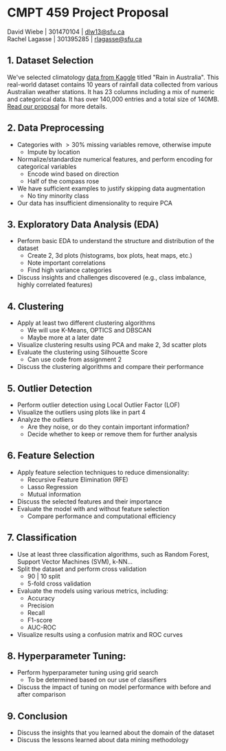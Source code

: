 # CMPT 459 Project Proposal
David Wiebe | 301470104 | dlw13@sfu.ca\
Rachel Lagasse | 301395285 | rlagasse@sfu.ca

## 1. Dataset Selection
We've selected climatology [data from Kaggle](https://www.kaggle.com/datasets/jsphyg/weather-dataset-rattle-package) titled "Rain in Australia". This real-world dataset contains 10 years of rainfall data collected from various Australian weather stations. It has 23 columns including a mix of numeric and categorical data. It has over 140,000 entries and a total size of 140MB. [Read our proposal](./Proposal.md) for more details.

## 2. Data Preprocessing
- Categories with $>30\%$ missing variables remove, otherwise impute
  - Impute by location
- Normalize/standardize numerical features, and perform encoding for categorical variables
  - Encode wind based on direction
  - Half of the compass rose
- We have sufficient examples to justify skipping data augmentation
  - No tiny minority class
- Our data has insufficient dimensionality to require PCA

## 3. Exploratory Data Analysis (EDA)
- Perform basic EDA to understand the structure and distribution of the dataset
  - Create 2, 3d plots (histograms, box plots, heat maps, etc.)
  - Note important correlations
  - Find high variance categories
- Discuss insights and challenges discovered (e.g., class imbalance, highly correlated features)

## 4. Clustering
- Apply at least two different clustering algorithms 
  - We will use K-Means, OPTICS and DBSCAN
  - Maybe more at a later date
- Visualize clustering results using PCA and make 2, 3d scatter plots
- Evaluate the clustering using Silhouette Score
  - Can use code from assignment 2
- Discuss the clustering algorithms and compare their performance

## 5. Outlier Detection
- Perform outlier detection using Local Outlier Factor (LOF)
- Visualize the outliers using plots like in part 4
- Analyze the outliers
  - Are they noise, or do they contain important information? 
  - Decide whether to keep or remove them for further analysis

## 6. Feature Selection
- Apply feature selection techniques to reduce dimensionality:
  - Recursive Feature Elimination (RFE)
  - Lasso Regression
  - Mutual information
- Discuss the selected features and their importance
- Evaluate the model with and without feature selection
  - Compare performance and computational efficiency

## 7. Classification
- Use at least three classification algorithms, such as Random Forest, Support Vector Machines (SVM), k-NN...
- Split the dataset and perform cross validation
  - 90 | 10 split
  - 5-fold cross validation
- Evaluate the models using various metrics, including:
  - Accuracy
  - Precision
  - Recall
  - F1-score
  - AUC-ROC
- Visualize results using a confusion matrix and ROC curves

## 8. Hyperparameter Tuning:
- Perform hyperparameter tuning using grid search
  - To be determined based on our use of classifiers
- Discuss the impact of tuning on model performance with before and after comparison

## 9. Conclusion
- Discuss the insights that you learned about the domain of the dataset
- Discuss the lessons learned about data mining methodology
